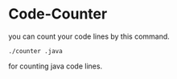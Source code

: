 # Code-Counter

you can count your code lines by this command.

```
./counter .java

```

for counting java code lines.
